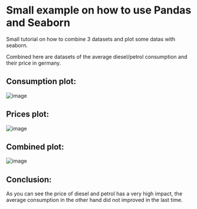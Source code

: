 # Small example on how to use Pandas and Seaborn

Small tutorial on how to combine 3 datasets and plot some datas with seaborn.

Combined here are datasets of the average diesel/petrol consumption and their price in germany.

## Consumption plot:

![image](https://github.com/aiko929/small_pandas_example/assets/26790700/a22e8d8b-ffde-40ec-8bc9-6057e26f5377)

## Prices plot:

![image](https://github.com/aiko929/small_pandas_example/assets/26790700/758266d2-5319-4bf5-8418-a62513dd8fce)

## Combined plot:

![image](https://github.com/aiko929/small_pandas_example/assets/26790700/d65aad64-8723-4364-bdcb-4c0e6ab6e613)

## Conclusion:

As you can see the price of diesel and petrol has a very high impact, the average consumption in the other hand did not improved in the last time.

